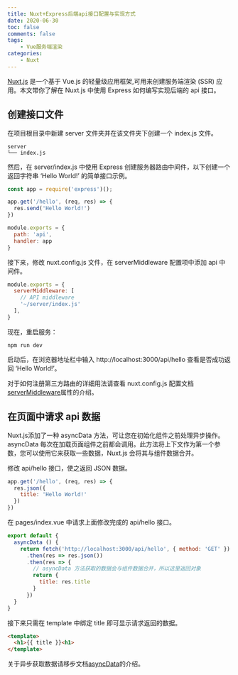 ```yaml
---
title: Nuxt+Express后端api接口配置与实现方式
date: 2020-06-30
toc: false
comments: false
tags:
    - Vue服务端渲染
categories:
    - Nuxt
---
```


[Nuxt.js](https://www.nuxtjs.cn/) 是一个基于 Vue.js 的轻量级应用框架,可用来创建服务端渲染 (SSR) 应用。本文带你了解在 Nuxt.js 中使用 Express 如何编写实现后端的 api 接口。

<!--more-->

## 创建接口文件

在项目根目录中新建 server 文件夹并在该文件夹下创建一个 index.js 文件。
```
server
└── index.js
```

然后，在 server/index.js 中使用 Express 创建服务器路由中间件，以下创建一个返回字符串 ‘Hello World!’ 的简单接口示例。
```js
const app = require('express')();

app.get('/hello', (req, res) => {
  res.send('Hello World!')
})

module.exports = {
  path: 'api',
  handler: app
}
```

接下来，修改 nuxt.config.js 文件，在 serverMiddleware 配置项中添加 api 中间件。
```js
module.exports = {
  serverMiddleware: [
    // API middleware
    '~/server/index.js'
  ],
}
```

现在，重启服务：
```
npm run dev
```
启动后，在浏览器地址栏中输入 http://localhost:3000/api/hello 查看是否成功返回 ‘Hello World!’。

对于如何注册第三方路由的详细用法请查看 nuxt.config.js 配置文档[serverMiddleware](https://nuxtjs.org/api/configuration-servermiddleware)属性的介绍。


## 在页面中请求 api 数据

Nuxt.js添加了一种 asyncData 方法，可让您在初始化组件之前处理异步操作。asyncData 每次在加载页面组件之前都会调用。此方法将上下文作为第一个参数，您可以使用它来获取一些数据，Nuxt.js 会将其与组件数据合并。

修改 api/hello 接口，使之返回 JSON 数据。
```js
app.get('/hello', (req, res) => {
  res.json({
    title: 'Hello World!'
  })
})
```

在 pages/index.vue 中请求上面修改完成的 api/hello 接口。
```js
export default {
  asyncData () {
    return fetch('http://localhost:3000/api/hello', { method: 'GET' })
      .then(res => res.json())
      .then(res => {
        // asyncData 方法获取的数据会与组件数据合并，所以这里返回对象
        return {
          title: res.title
        }
      })
  }
}
```

接下来只需在 template 中绑定 title 即可显示请求返回的数据。
```html
<template>
  <h1>{{ title }}<h1>
</template>
```

关于异步获取数据请移步文档[asyncData](https://nuxtjs.org/guide/async-data)的介绍。